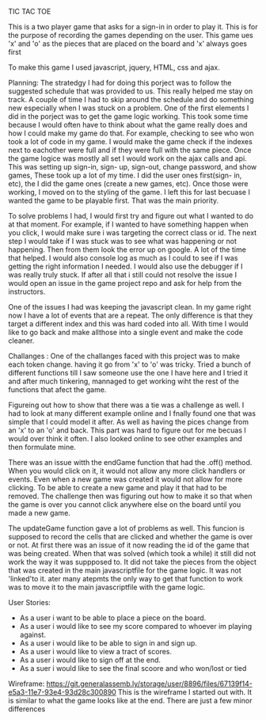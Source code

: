 TIC TAC TOE

This is a two player game that asks for a sign-in in order to play it. This is for the purpose of recording the games depending on the user. This game ues 'x' and 'o' as the pieces that are placed on the board and 'x' always goes first

To make this game I used javascript, jquery, HTML, css and ajax.

Planning:
The stratedgy I had for doing this porject was to follow the suggested schedule that was provided to us. This really helped me stay on track. A couple of time I had to skip around the schedule and do something new especially when I was stuck on a problem. One of the first elements I did in the porject was to get the game logic working. This took some time because I would often have to think about what the game really does and how I could make my game do that.
For example, checking to see who won took a lot of code in my game. I would make the game check if the indexes next to eachother were full and if they were full with the same piece. Once the game logice was mostly all set I would work on the ajax calls and api. This was setting up sign-in, sign- up, sign-out, change password, and show games, These took up a lot of my time. I did the user ones first(sign- in, etc), the I did the game ones (create a new games, etc). Once those were working, I moved on to the styling of the game. I left this for last becuase I wanted the game to be playable first. That was the main priority.

To solve problems I had, I would first try and figure out what I wanted to do at that moment. For example, if I wanted to have something happen when you click, I would make sure i was targeting the correct class or id. The next step I would take if I was stuck was to see what was happening or not happening. Then from them look the error up on google. A lot of the time that helped. I would also console log as much as I could to see if I was getting the right information I needed. I would also use the debugger if I was really truly stuck. If after all that i still could not resolve the issue I would open an issue in the game project repo and ask for help from the instructors.

One of the issues I had was keeping the javascript clean. In my game right now I have a lot of events that are a repeat. The only difference is that they target a different index and this was hard coded into all. With time I would like to go back and make allthose into a single event and make the code cleaner.

Challanges :
One of the challanges faced with this project was to make each token change. having it
go from 'x' to 'o' was tricky. Tried a bunch of different functions till I saw someone
use the one I have here and I tried it and after much tinkering, mannaged to get working wiht the rest of the functions that afect the game.

Figureing out how to show that there was a tie was a challenge as well. I had to look at many different example online and I fnally found one that was simple that I could model it after. As well as having the pices change from an 'x' to an 'o' and back. This part was hard to figure out for me becuas I would over think it often. I also looked online to see other examples and then formulate mine.

There was an issue witth the endGame function that had the .off() method. When you would click on it, it would not allow any more click handlers or events. Even when a new game was created it would not allow for more clicking. To be able to create a new game and play it that had to be removed. The challenge then was figuring out how to make it so that when the game is over you cannot click anywhere else on the board until you made a new game.

The updateGame function gave a lot of problems as well. This funcion is supposed to record the cells that are clicked and whether the game is over or not.  At first there was an issue of it now reading the id of the game that was being created. When that was solved (which took a while) it still did not work the way it was suppposed to. It did not take the pieces from the object that was created in the main javascriptfile for the game logic. It was not 'linked'to it. ater many atepmts the only way to get that function to work was to move it to the main javascriptfile with the game logic.

User Stories:
  - As a user i want to be able to place a piece on the board.
  - As a user i would like to see my score compared to whoever im playing against.
  - As a user i would like to be able to sign in and sign up.
  - As a user i would like to view a tract of scores.
  - As a user i would like to sign off at the end.
  - As a suer i would like to see the final scoore and who won/lost or tied

Wireframe:
https://git.generalassemb.ly/storage/user/8896/files/67139f14-e5a3-11e7-93e4-93d28c300890
This is the wireframe I started out with. It is similar to what the game looks like at the end. There are just a few minor differences
